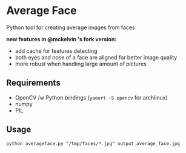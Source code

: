 Average Face
===========

Python tool for creating average images from faces


**new features in @mckelvin 's fork version:**

- add cache for features detecting
- both eyes and nose of a face are aligned for better image quality
- more robust when handling large amount of pictures


Requirements
------------

- OpenCV /w Python bindings (`yaourt -S opencv` for archlinux)
- numpy
- PIL


Usage
-----

    python averageface.py "/tmp/faces/*.jpg" output_average_face.jpg
